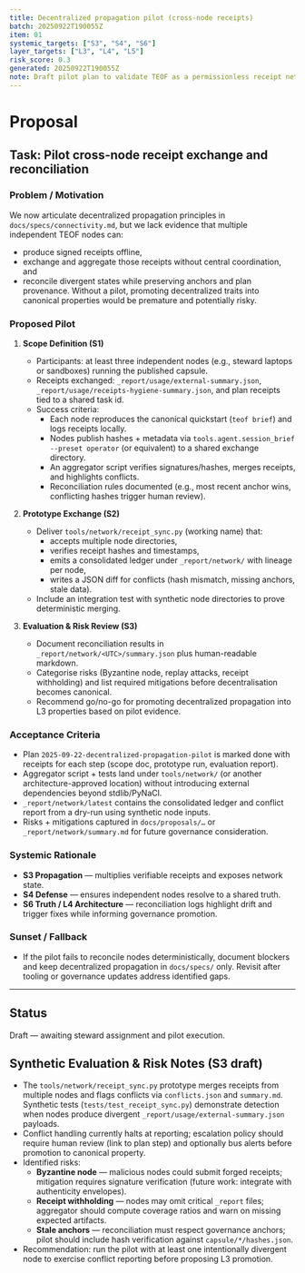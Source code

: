 ```yaml
---
title: Decentralized propagation pilot (cross-node receipts)
batch: 20250922T190055Z
item: 01
systemic_targets: ["S3", "S4", "S6"]
layer_targets: ["L3", "L4", "L5"]
risk_score: 0.3
generated: 20250922T190055Z
note: Draft pilot plan to validate TEOF as a permissionless receipt network before codifying new properties.
---
```


# Proposal
## Task: Pilot cross-node receipt exchange and reconciliation

### Problem / Motivation
We now articulate decentralized propagation principles in `docs/specs/connectivity.md`, but we lack evidence that multiple independent TEOF nodes can:
- produce signed receipts offline,
- exchange and aggregate those receipts without central coordination, and
- reconcile divergent states while preserving anchors and plan provenance.
Without a pilot, promoting decentralized traits into canonical properties would be premature and potentially risky.

### Proposed Pilot
1. **Scope Definition (S1)**
   - Participants: at least three independent nodes (e.g., steward laptops or sandboxes) running the published capsule.
   - Receipts exchanged: `_report/usage/external-summary.json`, `_report/usage/receipts-hygiene-summary.json`, and plan receipts tied to a shared task id.
   - Success criteria:
     - Each node reproduces the canonical quickstart (`teof brief`) and logs receipts locally.
     - Nodes publish hashes + metadata via `tools.agent.session_brief --preset operator` (or equivalent) to a shared exchange directory.
     - An aggregator script verifies signatures/hashes, merges receipts, and highlights conflicts.
     - Reconciliation rules documented (e.g., most recent anchor wins, conflicting hashes trigger human review).

2. **Prototype Exchange (S2)**
   - Deliver `tools/network/receipt_sync.py` (working name) that:
     - accepts multiple node directories,
     - verifies receipt hashes and timestamps,
     - emits a consolidated ledger under `_report/network/` with lineage per node,
     - writes a JSON diff for conflicts (hash mismatch, missing anchors, stale data).
   - Include an integration test with synthetic node directories to prove deterministic merging.

3. **Evaluation & Risk Review (S3)**
   - Document reconciliation results in `_report/network/<UTC>/summary.json` plus human-readable markdown.
   - Categorise risks (Byzantine node, replay attacks, receipt withholding) and list required mitigations before decentralisation becomes canonical.
   - Recommend go/no-go for promoting decentralized propagation into L3 properties based on pilot evidence.

### Acceptance Criteria
- Plan `2025-09-22-decentralized-propagation-pilot` is marked done with receipts for each step (scope doc, prototype run, evaluation report).
- Aggregator script + tests land under `tools/network/` (or another architecture-approved location) without introducing external dependencies beyond stdlib/PyNaCl.
- `_report/network/latest` contains the consolidated ledger and conflict report from a dry-run using synthetic node inputs.
- Risks + mitigations captured in `docs/proposals/…` or `_report/network/summary.md` for future governance consideration.

### Systemic Rationale
- **S3 Propagation** — multiplies verifiable receipts and exposes network state.
- **S4 Defense** — ensures independent nodes resolve to a shared truth.
- **S6 Truth / L4 Architecture** — reconciliation logs highlight drift and trigger fixes while informing governance promotion.

### Sunset / Fallback
- If the pilot fails to reconcile nodes deterministically, document blockers and keep decentralized propagation in `docs/specs/` only. Revisit after tooling or governance updates address identified gaps.

---

## Status
Draft — awaiting steward assignment and pilot execution.

## Synthetic Evaluation & Risk Notes (S3 draft)
- The `tools/network/receipt_sync.py` prototype merges receipts from multiple nodes and flags conflicts via `conflicts.json` and `summary.md`. Synthetic tests (`tests/test_receipt_sync.py`) demonstrate detection when nodes produce divergent `_report/usage/external-summary.json` payloads.
- Conflict handling currently halts at reporting; escalation policy should require human review (link to plan step) and optionally bus alerts before promotion to canonical property.
- Identified risks:
  - **Byzantine node** — malicious nodes could submit forged receipts; mitigation requires signature verification (future work: integrate with authenticity envelopes).
  - **Receipt withholding** — nodes may omit critical `_report` files; aggregator should compute coverage ratios and warn on missing expected artifacts.
  - **Stale anchors** — reconciliation must respect governance anchors; pilot should include hash verification against `capsule/*/hashes.json`.
- Recommendation: run the pilot with at least one intentionally divergent node to exercise conflict reporting before proposing L3 promotion.
